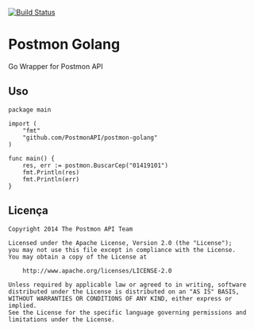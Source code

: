 [![Build Status](https://travis-ci.org/PostmonAPI/postmon-golang.svg)](https://travis-ci.org/PostmonAPI/postmon-golang)

Postmon Golang
===============

Go Wrapper for Postmon API

Uso
----
    
    package main
    
    import (
        "fmt"
        "github.com/PostmonAPI/postmon-golang"
    )

    func main() {
        res, err := postmon.BuscarCep("01419101")
        fmt.Println(res)
        fmt.Println(err)
    }

Licença
--------

    Copyright 2014 The Postmon API Team

    Licensed under the Apache License, Version 2.0 (the "License");
    you may not use this file except in compliance with the License.
    You may obtain a copy of the License at

        http://www.apache.org/licenses/LICENSE-2.0

    Unless required by applicable law or agreed to in writing, software
    distributed under the License is distributed on an "AS IS" BASIS,
    WITHOUT WARRANTIES OR CONDITIONS OF ANY KIND, either express or implied.
    See the License for the specific language governing permissions and
    limitations under the License.
